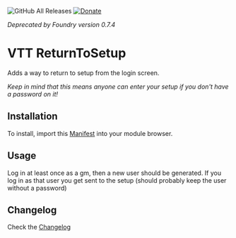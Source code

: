 ![GitHub All Releases](https://img.shields.io/github/downloads/ardittristan/VTTReturnToSetup/total)
[![Donate](https://img.shields.io/badge/Donate-PayPal-Green.svg)](https://www.paypal.com/cgi-bin/webscr?cmd=_s-xclick&hosted_button_id=TF3LJHWV9U7HN)

*Deprecated by Foundry version 0.7.4*

# VTT ReturnToSetup

Adds a way to return to setup from the login screen.

*Keep in mind that this means anyone can enter your setup if you don't have a password on it!*

## Installation

To install, import this [Manifest](https://raw.githubusercontent.com/ardittristan/VTTReturnToSetup/master/module.json) into your module browser.

## Usage

Log in at least once as a gm, then a new user should be generated. If you log in as that user you get sent to the setup (should probably keep the user without a password)

## Changelog

Check the [Changelog](https://github.com/ardittristan/VTTReturnToSetup/blob/master/CHANGELOG.md)

